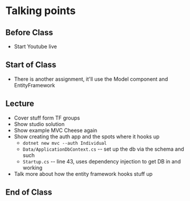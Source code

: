 # Talking points

## Before Class

* Start Youtube live

## Start of Class

* There is another assignment, it'll use the Model component and EntityFramework

## Lecture

* Cover stuff form TF groups
* Show studio solution
* Show example MVC Cheese again
* Show creating the auth app and the spots where it hooks up
  * `dotnet new mvc --auth Individual`
  * `Data/ApplicationDbContext.cs` -- set up the db via the schema and such
  * `Startup.cs` -- line 43, uses dependency injection to get DB in and working
* Talk more about how the entity framework hooks stuff up

## End of Class

